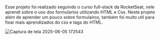 Esse projeto foi realizado seguindo o curso full-stack da RocketSeat, nele aprendi sobre o uso dos formularios utilizando HTML e Css. Neste projeto além de aprender um pouco sobre formulairos, também foi muito util para fixar mais aprendizados do css e tags do HTML.

![Captura de tela 2025-06-05 172543](https://github.com/user-attachments/assets/80fbea54-9096-4bf2-b7b8-7db4cfc9b433)
